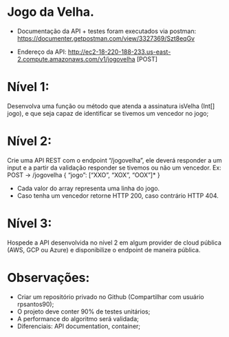 # Jogo da Velha.

* Documentação da API + testes foram executados via postman:
https://documenter.getpostman.com/view/3327369/Szt8eqGv

* Endereço da API: http://ec2-18-220-188-233.us-east-2.compute.amazonaws.com/v1/jogovelha [POST]

# Nível 1:
 Desenvolva uma função ou método que atenda a assinatura isVelha (Int[] jogo), e que seja
 capaz de identificar se tivemos um vencedor no jogo;

# Nível 2:
 Crie uma API REST com o endpoint “/jogovelha”, ele deverá responder a um input e a partir da
 validação responder se tivemos ou não um vencedor.
 Ex:
 POST -> /jogovelha
 {
   “jogo”: [“XXO”, “XOX”, “OOX”]*
 }
* Cada valor do array representa uma linha do jogo.
* Caso tenha um vencedor retorne HTTP 200, caso contrário HTTP 404.

# Nível 3:
 Hospede a API desenvolvida no nível 2 em algum provider de cloud pública (AWS, GCP ou
 Azure) e disponibilize o endpoint de maneira pública.

# Observações:
* Criar um repositório privado no Github (Compartilhar com usuário rpsantos90);
* O projeto deve conter 90% de testes unitários;
* A performance do algoritmo será validada;
* Diferenciais: API documentation, container;
